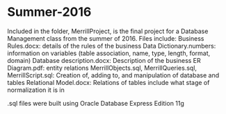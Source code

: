 # Summer-2016
Included in the folder, MerrillProject, is the final project for a Database Management class from the summer of 2016. 
Files include:
  Business Rules.docx: details of the rules of the business
  Data Dictionary.numbers: information on variables (table association, name, type, length, format, domain)
  Database description.docx: Description of the business
  ER Diagram.pdf: entity relations
  MerrillObjects.sql, MerrillQueries.sql, MerrillScript.sql:  Creation of, adding to, and manipulation of database and tables
  Relational Model.docx: Relations of tables include what stage of normalization it is in
  
.sql files were built using Oracle Database Express Edition 11g
